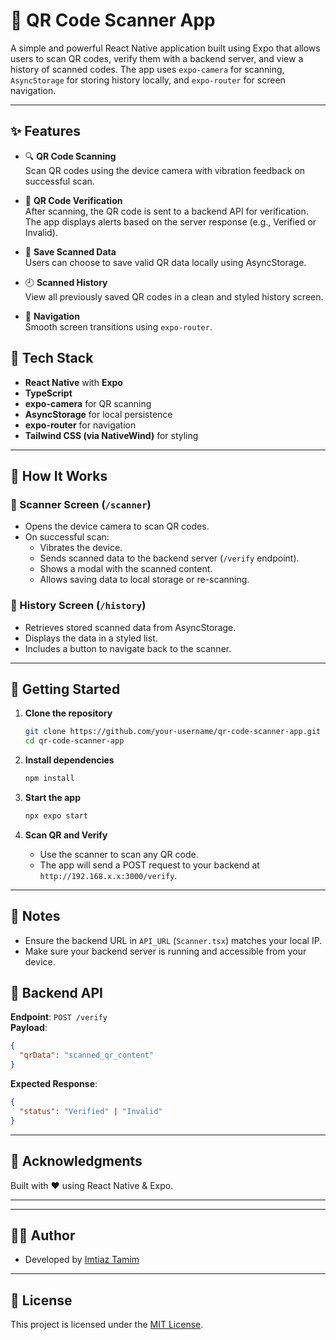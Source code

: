 # 📱 QR Code Scanner App

A simple and powerful React Native application built using Expo that allows users to scan QR codes, verify them with a backend server, and view a history of scanned codes. The app uses `expo-camera` for scanning, `AsyncStorage` for storing history locally, and `expo-router` for screen navigation.

---

## ✨ Features

- 🔍 **QR Code Scanning**  
  Scan QR codes using the device camera with vibration feedback on successful scan.

- 🔐 **QR Code Verification**  
  After scanning, the QR code is sent to a backend API for verification. The app displays alerts based on the server response (e.g., Verified or Invalid).

- 💾 **Save Scanned Data**  
  Users can choose to save valid QR data locally using AsyncStorage.

- 🕘 **Scanned History**  
  View all previously saved QR codes in a clean and styled history screen.

- 🧭 **Navigation**  
  Smooth screen transitions using `expo-router`.

## 🔧 Tech Stack

- **React Native** with **Expo**
- **TypeScript**
- **expo-camera** for QR scanning
- **AsyncStorage** for local persistence
- **expo-router** for navigation
- **Tailwind CSS (via NativeWind)** for styling

---

## 📲 How It Works

### 🔹 Scanner Screen (`/scanner`)
- Opens the device camera to scan QR codes.
- On successful scan:
  - Vibrates the device.
  - Sends scanned data to the backend server (`/verify` endpoint).
  - Shows a modal with the scanned content.
  - Allows saving data to local storage or re-scanning.

### 🔹 History Screen (`/history`)
- Retrieves stored scanned data from AsyncStorage.
- Displays the data in a styled list.
- Includes a button to navigate back to the scanner.

---

## 🚀 Getting Started

1. **Clone the repository**
   ```bash
   git clone https://github.com/your-username/qr-code-scanner-app.git
   cd qr-code-scanner-app
   ```

2. **Install dependencies**
   ```bash
   npm install
   ```

3. **Start the app**
   ```bash
   npx expo start
   ```

4. **Scan QR and Verify**
   - Use the scanner to scan any QR code.
   - The app will send a POST request to your backend at `http://192.168.x.x:3000/verify`.

---
## 📌 Notes

- Ensure the backend URL in `API_URL` (`Scanner.tsx`) matches your local IP.
- Make sure your backend server is running and accessible from your device.

## 🧪 Backend API

**Endpoint**: `POST /verify`  
**Payload**:
```json
{
  "qrData": "scanned_qr_content"
}
```

**Expected Response**:
```json
{
  "status": "Verified" | "Invalid"
}
```
---

## 🙌 Acknowledgments

Built with ❤️ using React Native & Expo.

---


---

## 👨‍💻 Author

- Developed by [Imtiaz Tamim](https://github.com/itamim-coder)

---

## 📜 License

This project is licensed under the [MIT License](LICENSE).
```

